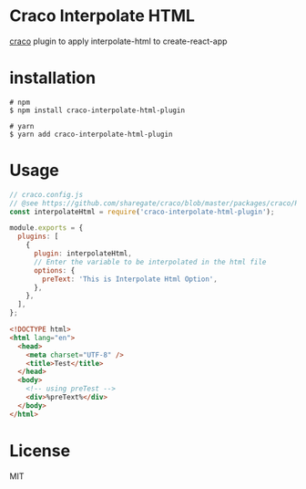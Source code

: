 # Craco Interpolate HTML

[craco](https://github.com/sharegate/craco) plugin to apply interpolate-html to create-react-app

# installation

```text
# npm
$ npm install craco-interpolate-html-plugin

# yarn
$ yarn add craco-interpolate-html-plugin
```

# Usage

```javascript
// craco.config.js
// @see https://github.com/sharegate/craco/blob/master/packages/craco/README.md#configuration-overview
const interpolateHtml = require('craco-interpolate-html-plugin');

module.exports = {
  plugins: [
    {
      plugin: interpolateHtml,
      // Enter the variable to be interpolated in the html file
      options: {
        preText: 'This is Interpolate Html Option',
      },
    },
  ],
};
```

```html
<!DOCTYPE html>
<html lang="en">
  <head>
    <meta charset="UTF-8" />
    <title>Test</title>
  </head>
  <body>
    <!-- using preTest -->
    <div>%preText%</div>
  </body>
</html>
```

# License

MIT

